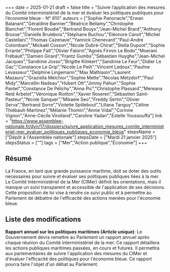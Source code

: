 +++
date = 2025-01-21
draft = false
title = "Suivre l’application des mesures du Comité interministériel de la mer et évaluer les politiques publiques pour l’économie bleue - N° 810"
auteurs = ["Sophie Panonacle","Erwan Balanant","Géraldine Bannier","Béatrice Bellamy","Christophe Blanchet","Florent Boudié","Bertrand Bouyx","Jean-Michel Brard","Anthony Brosse","Danielle Brulebois","Stéphane Buchou","Eléonore Caroit","Michel Castellani","Thomas Cazenave","Yannick Chenevard","Paul-André Colombani","Mickaël Cosson","Nicole Dubré-Chirat","Stella Dupont","Sophie Errante","Philippe Fait","Olivier Falorni","Agnès Firmin Le Bodo","Moerani Frébault","Damien Girard","Frantz Gumbs","Sébastien Huyghe","Jean-Michel Jacques","Sandrine Josso","Brigitte Klinkert","Sandrine Le Feur","Didier Le Gac","Constance Le Grip","Nicole Le Peih","Vincent Ledoux","Pauline Levasseur","Delphine Lingemann","Max Mathiasin","Laurent Mazaury","Graziella Melchior","Sophie Mette","Nicolas Metzdorf","Paul Midy","Marcellin Nadeau","Hubert Ott","Jimmy Pahun","Sophie Pantel","Constance De Pélichy","Anna Pic","Christophe Plassard","Mereana Reid Arbelot","Véronique Riotton","Xavier Roseren","Sébastien Saint-Pasteur","Nicole Sanquer","Mikaele Seo","Freddy Sertin","Olivier Serva","Bertrand Sorre","Violette Spillebout","Liliana Tanguy","Céline Thiébault-Martinez","Mélanie Thomin","Annie Vidal","Corinne Vignon","Anne-Cécile Virolland","Caroline Yadan","Estelle Youssouffa"]
link = "https://www.assemblee-nationale.fr/dyn/17/dossiers/suivre_application_mesures_comite_interministeriel-mer_evaluer_politiques_publiques_economie_bleue"
stepsName = ["Dépôt à l'Assemblée nationale"]
stepsDate = ["Mardi 21 janvier 2025"]
stepsStatus = [""]
tags = ["Mer","Action publique","Économie"]
+++

## Résumé

La France, en tant que grande puissance maritime, doit se doter des outils nécessaires pour suivre et évaluer ses politiques publiques liées à la mer. Le Comité Interministériel de la Mer (CIMer) définit les orientations, mais il manque un suivi transparent et accessible de l'application de ses décisions. Cette proposition de loi vise à rendre ce suivi public et à permettre au Parlement de débattre de l'efficacité des actions menées pour l'économie bleue.

## Liste des modifications

**Rapport annuel sur les politiques maritimes (Article unique)**: Le Gouvernement devra remettre au Parlement un rapport annuel après chaque réunion du Comité interministériel de la mer. Ce rapport détaillera les actions publiques maritimes passées, en cours et futures. Il permettra aux parlementaires de suivre l'application des mesures du CIMer et d'évaluer l'efficacité des politiques pour l'économie bleue. Ce rapport pourra faire l'objet d'un débat au Parlement.
